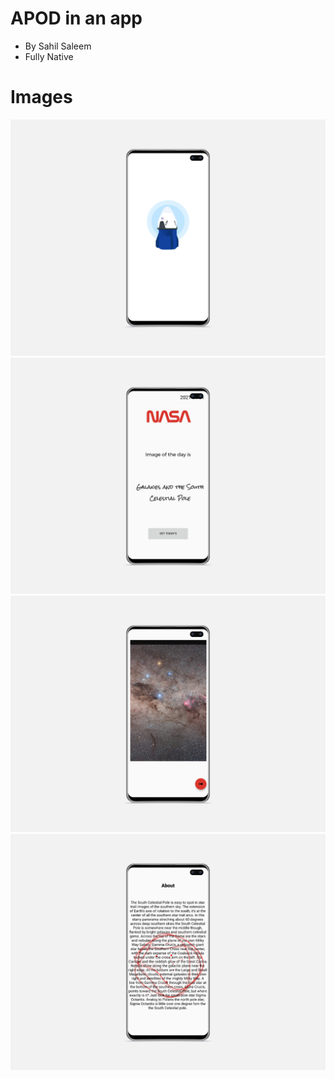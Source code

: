# APOD in an app
 - By Sahil Saleem
 - Fully Native

# Images


![Image1](1.png)
![Image2](2.png)
![Image3](3.png)
![Image4](4.png)


